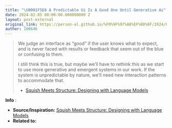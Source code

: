 ```yaml
---
title: "\U0001F5E8️ A Predictable Ui Is A Good One Until Generative Ai"
date: 2024-02-05 00:00:00.000000000 Z
layout: post-external
original_link: https://person-al.github.io/%F0%9F%97%A8%EF%B8%8F/2024/02/05/a-predictable-ui-is-a-good-one-until-generative-ai.html
author: 100646
---
```


> We judge an interface as “good” if the user knows what to expect, and is never faced with results or feedback that seem out of the blue or confusing to them.
> 
> I still think this is true, but maybe we’ll have to rethink this as we start to use more generative and emergent systems in our work. If the system is unpredictable by nature, we’ll need new interaction patterns to accommodate that.
> 
> - [Squish Meets Structure: Designing with Language Models](https://maggieappleton.com/squish-structure)

**Info** :

- **Source/Inspiration:** [Squish Meets Structure: Designing with Language Models](https://maggieappleton.com/squish-structure)
- **Related to:**
